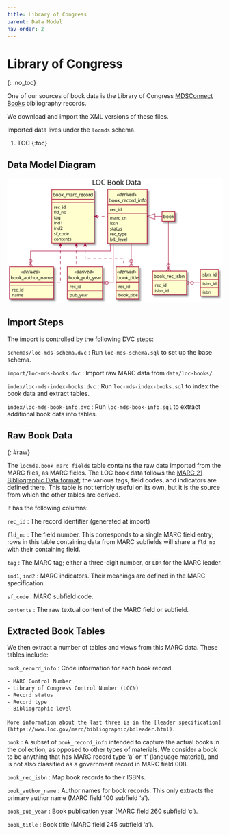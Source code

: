 ```yaml
---
title: Library of Congress
parent: Data Model
nav_order: 2
---
```


# Library of Congress
{: .no_toc}

One of our sources of book data is the Library of Congress [MDSConnect Books](https://www.loc.gov/cds/products/MDSConnect-books_all.html) bibliography records.

We download and import the XML versions of these files.

Imported data lives under the `locmds` schema.

1. TOC
{:toc}

## Data Model Diagram

![LOC data model](loc.svg)

## Import Steps

The import is controlled by the following DVC steps:

`schemas/loc-mds-schema.dvc`
:   Run `loc-mds-schema.sql` to set up the base schema.

`import/loc-mds-books.dvc`
:   Import raw MARC data from `data/loc-books/`.

`index/loc-mds-index-books.dvc`
:   Run `loc-mds-index-books.sql` to index the book data and extract tables.

`index/loc-mds-book-info.dvc`
:   Run `loc-mds-book-info.sql` to extract additional book data into tables.

## Raw Book Data
{: #raw}

The `locmds.book_marc_fields` table contains the raw data imported from the MARC files, as MARC fields.  The LOC book data follows the [MARC 21 Bibliographic Data format](https://www.loc.gov/marc/bibliographic/); the various tags, field codes, and indicators are defined there.  This table is not terribly useful on its own, but it is the source from which the other tables are derived.

It has the following columns:

`rec_id`
:   The record identifier (generated at import)

`fld_no`
:   The field number.  This corresponds to a single MARC field entry; rows in this table
    containing data from MARC subfields will share a `fld_no` with their containing field.

`tag`
:   The MARC tag; either a three-digit number, or `LDR` for the MARC leader.

`ind1`, `ind2`
:   MARC indicators.  Their meanings are defined in the MARC specification.

`sf_code`
:   MARC subfield code.

`contents`
:   The raw textual content of the MARC field or subfield.

## Extracted Book Tables

We then extract a number of tables and views from this MARC data.  These tables include:

`book_record_info`
:   Code information for each book record.

    - MARC Control Number
    - Library of Congress Control Number (LCCN)
    - Record status
    - Record type
    - Bibliographic level

    More information about the last three is in the [leader specification](https://www.loc.gov/marc/bibliographic/bdleader.html).

`book`
:   A subset of `book_record_info` intended to capture the actual books in the collection,
    as opposed to other types of materials.  We consider a book to be anything that has MARC
    record type ‘a’ or ‘t’ (language material), and is not also classified as a government
    record in MARC field 008.

`book_rec_isbn`
:   Map book records to their ISBNs.

`book_author_name`
:   Author names for book records.  This only extracts the primary author name (MARC field 100
    subfield ‘a’).

`book_pub_year`
:   Book publication year (MARC field 260 subfield ‘c’).

`book_title`
:   Book title (MARC field 245 subfield ‘a’).
